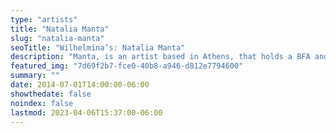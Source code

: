 ```yaml
---
type: "artists"
title: "Natalia Manta"
slug: "natalia-manta"
seoTitle: "Wilhelmina’s: Natalia Manta"
description: "Manta, is an artist based in Athens, that holds a BFA and an MFA from the Athens School of Fine Arts. Central to her artistic quest is the exploration of the mythological element as a revelation of an inner memory that springs to life in the present, entwining with both local and global histories. While clay serves as her primary medium, she also adeptly navigates metal, wax, glass, and light-sensitive chemicals. Collaborating across various artistic disciplines, including visual, music, theatre, and performance arts, has been an integral part of her practice. Noteworthy collaborators include director Thodoris Ambazis, choreographer Androniki Marathaki, and musicians Jannis Anastasakis, Hayden Chisholm, Sébastien Gramss, Savina Yannatou, and Evi Filippou. From 2017 to 2020, she taught as an assistant professor in the sculpture department at the Athens School of Fine Arts. Her work has been part of numerous solo and group exhibitions globally, making appearances at prestigious institutions such as the Korean International Ceramic Biennale, Eleusis European Capital of Culture, EMST, Onassis Culture, and Stavros Niarchos Foundation. She was honored with the Stavros Niarchos Foundation Artist Fellowship by ARTWORKS in 2022. Her creations find homes in private collections, embodying a fusion of material mastery and narrative resonance."
featured_img: "7d69f2b7-fce0-40b8-a946-d812e7794600"
summary: ""
date: 2014-07-01T14:00:00-06:00
showthedate: false
noindex: false
lastmod: 2023-04-06T15:37:00-06:00
---
```


